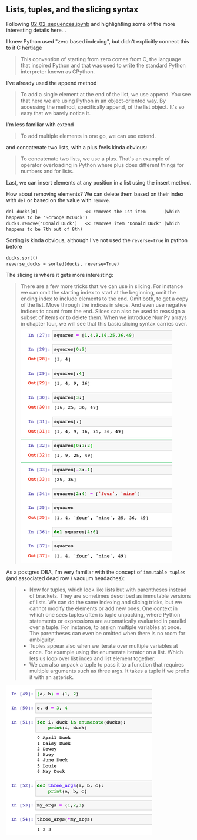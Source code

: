 ## Lists, tuples, and the slicing syntax

Following [02_02_sequences.ipynb](../chapter2/02_02_sequences.ipynb) and highlightling some of the more interesting details here...

I knew Python used "zero based indexing", but didn't explicitly connect this to it C hertiage

> This convention of starting from zero comes from C, the language that inspired Python and that was used to write the standard Python interpreter known as CPython.

I've already used the append method 

> To add a single element at the end of the list, we use append. You see that here we are using Python in an object-oriented way. By accessing the method, specifically append, of the list object. It's so easy that we barely notice it. 

I'm less familiar with extend

> To add multiple elements in one go, we can use extend. 

and concatenate two lists, with a plus feels kinda obvious:

> To concatenate two lists, we use a plus. That's an example of operator overloading in Python where plus does different things for numbers and for lists. 

Last, we can insert elements at any position in a list using the insert method. 

How about removing elements? We can delete them based on their index with `del` or based on the value with `remove`.

```
del ducks[0]                  << removes the 1st item       (which happens to be 'Scrooge McDuck')
ducks.remove('Donald Duck')   << removes item 'Donald Duck' (which happens to be 7th out of 8th)
```

Sorting is kinda obvious, although I've not used the `reverse=True` in python before
```
ducks.sort()
reverse_ducks = sorted(ducks, reverse=True)
```

The slicing is where it gets more interesting:
> There are a few more tricks that we can use in slicing. For instance we can omit the starting index to start at the beginning, omit the ending index to include elements to the end. Omit both, to get a copy of the list. Move through the indices in steps. And even use negative indices to count from the end. Slices can also be used to reassign a subset of items or to delete them. When we introduce NumPy arrays in chapter four, we will see that this basic slicing syntax carries over. 
![slicing-is-more-interesting.png](slicing-is-more-interesting.png)



As a postgres DBA, I'm very familiar with the concept of `immutable tuples` (and associated dead row / vacuum headaches):

> * Now for tuples, which look like lists but with parentheses instead of brackets. They are sometimes described as immutable versions of lists. We can do the same indexing and slicing tricks, but we cannot modify the elements or add new ones. One context in which one sees tuples often is tuple unpacking, where Python statements or expressions are automatically evaluated in parallel over a tuple. For instance, to assign multiple variables at once. The parentheses can even be omitted when there is no room for ambiguity. 
> * Tuples appear also when we iterate over multiple variables at once. For example using the enumerate iterator on a list. Which lets us loop over list index and list element together. 
> * We can also unpack a tuple to pass it to a function that requires multiple arguments such as three args. It takes a tuple if we prefix it with an asterisk. 

![intro-python-tuple-ops.png](intro-python-tuple-ops.png)